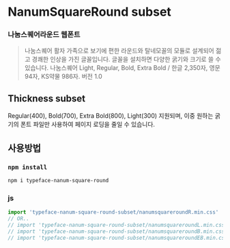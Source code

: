# NanumSquareRound subset
### 나눔스퀘어라운드 웹폰트
> 나눔스퀘어 활자 가족으로 보기에 편한 라운드와 탈네모꼴의 모듈로 설계되어 젊고 경쾌한 인상을 가진 글꼴입니다.
글꼴을 설치하면 다양한 굵기와 크기로 쓸 수 있습니다.
나눔스퀘어 Light, Regular, Bold, Extra Bold / 한글 2,350자, 영문 94자, KS약물 986자. 버전 1.0

## Thickness subset

Regular(400), Bold(700), Extra Bold(800), Light(300) 지원되며, 이중 원하는 굵기의 폰트 파일만 사용하여 페이지 로딩을 줄일 수 있습니다.

## 사용방법

### `npm install`

```bash
npm i typeface-nanum-square-round
```

### js

```js
import 'typeface-nanum-square-round-subset/nanumsquareroundR.min.css'
// OR..
// import 'typeface-nanum-square-round-subset/nanumsquareroundL.min.css'
// import 'typeface-nanum-square-round-subset/nanumsquareroundB.min.css'
// import 'typeface-nanum-square-round-subset/nanumsquareroundEB.min.css'
```
